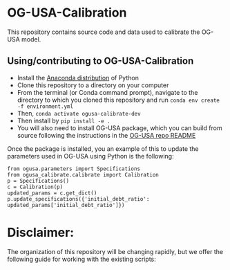 # OG-USA-Calibration
This repository contains source code and data used to calibrate the OG-USA model.

## Using/contributing to OG-USA-Calibration

* Install the [Anaconda distribution](https://www.anaconda.com/distribution/) of Python
* Clone this repository to a directory on your computer
* From the terminal (or Conda command prompt), navigate to the directory to which you cloned this repository and run `conda env create -f environment.yml`
* Then, `conda activate ogusa-calibrate-dev`
* Then install by `pip install -e .`
* You will also need to install OG-USA package, which you can build from source following the instructions in the [OG-USA repo README](https://github.com/PSLmodels/OG-USA/)

Once the package is installed, you an example of this to update the parameters used in OG-USA using Python is the following:

```
from ogusa.parameters import Specifications
from ogusa_calibrate.calibrate import Calibration
p = Specifications()
c = Calibration(p)
updated_params = c.get_dict()
p.update_specifications({'initial_debt_ratio': updated_params['initial_debt_ratio']})
```
# Disclaimer:
The organization of this repository will be changing rapidly, but we offer the following guide for working with the existing scripts:

